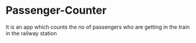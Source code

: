 # Passenger-Counter
It is an app which counts the no of passengers who are getting in the train in the railway station
